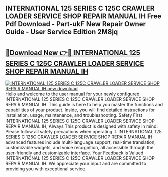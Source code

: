 ## INTERNATIONAL 125 SERIES C 125C CRAWLER LOADER SERVICE SHOP REPAIR MANUAL IH Free Pdf Download - Part-ukF New Repair Owner Guide - User Service Edition 2M8jq

# <h2><a href="http://bc81910.oget.top/?id=INTERNATIONAL+125+SERIES+C+125C+CRAWLER+LOADER+SERVICE+SHOP+REPAIR+MANUAL+IH">🔗Download New 👉🔴 INTERNATIONAL 125 SERIES C 125C CRAWLER LOADER SERVICE SHOP REPAIR MANUAL IH</a></h2>

[![INTERNATIONAL 125 SERIES C 125C CRAWLER LOADER SERVICE SHOP REPAIR MANUAL IH new download](https://i.imgur.com/5g1atiW.png)](http://bc81910.oget.top/?id=INTERNATIONAL+125+SERIES+C+125C+CRAWLER+LOADER+SERVICE+SHOP+REPAIR+MANUAL+IH)
Hello and welcome to the user manual for your newly configured INTERNATIONAL 125 SERIES C 125C CRAWLER LOADER SERVICE SHOP REPAIR MANUAL IH. This guide is here to help you master the functions and capabilities of your product. Inside, you will find detailed instructions for installation, usage, maintenance, and troubleshooting. Safety First INTERNATIONAL 125 SERIES C 125C CRAWLER LOADER SERVICE SHOP REPAIR MANUAL IH, Always This product is designed with safety in mind. Please follow all safety precautions when operating it. INTERNATIONAL 125 SERIES C 125C CRAWLER LOADER SERVICE SHOP REPAIR MANUAL IH advanced features include multi-language support, real-time translation, customizable widgets, and voice recognition, all accessible through the user-friendly and customizable interface. Your Feedback is Valued INTERNATIONAL 125 SERIES C 125C CRAWLER LOADER SERVICE SHOP REPAIR MANUAL IH. We appreciate your input and are committed to providing you with exceptional service.

